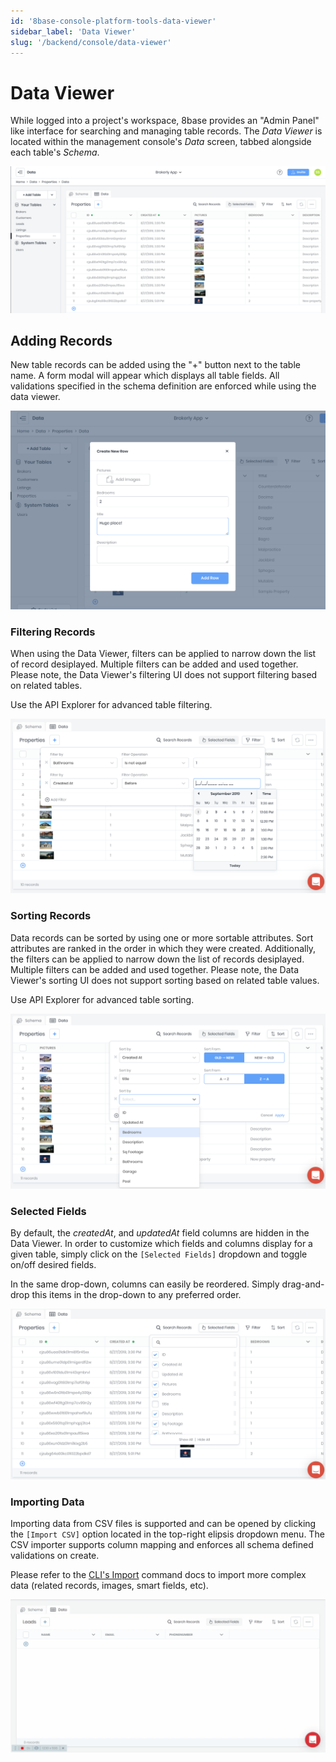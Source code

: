 ```yaml
---
id: '8base-console-platform-tools-data-viewer'
sidebar_label: 'Data Viewer'
slug: '/backend/console/data-viewer'
---
```


# Data Viewer

While logged into a project's workspace, 8base provides an "Admin Panel" like interface for searching and managing table records. The *Data Viewer* is located within the management console's *Data* screen, tabbed alongside each table's *Schema*. 

![8Base Data Viewer](./images/data-viewer.png)

## Adding Records
New table records can be added using the "+" button next to the table name. A form modal will appear which displays all table fields. All validations specified in the schema definition are enforced while using the data viewer.

![Adding a new record in the Data Viewer](./images/data-viewer-add.png)

### Filtering Records
When using the Data Viewer, filters can be applied to narrow down the list of record desiplayed. Multiple filters can be added and used together. Please note, the Data Viewer's filtering UI does not support filtering based on related tables. 

Use the API Explorer for advanced table filtering.

![Filtering records in the Data Viewer](./images/data-viewer-filtering.png)

### Sorting Records
Data records can be sorted by using one or more sortable attributes. Sort attributes are ranked in the order in which they were created. Additionally, the filters can be applied to narrow down the list of records desiplayed. Multiple filters can be added and used together. Please note, the Data Viewer's sorting UI does not support sorting based on related table values. 

Use API Explorer for advanced table sorting.

![Sorting records in the Data Viewer](./images/data-viewer-sorting.png)

### Selected Fields
By default, the *createdAt*, and *updatedAt* field columns are hidden in the Data Viewer. In order to customize which fields and columns display for a given table, simply click on the `[Selected Fields]` dropdown and toggle on/off desired fields.

In the same drop-down, columns can easily be reordered. Simply drag-and-drop this items in the drop-down to any preferred order.

![Selecting fields in the Data Viewer](./images/data-viewer-selected-fields.png)

### Importing Data
Importing data from CSV files is supported and can be opened by clicking the `[Import CSV]` option located in the top-right elipsis dropdown menu. The CSV importer supports column mapping and enforces all schema defined validations on create.

Please refer to the [CLI's Import](/docs/development-tools/cli/commands#import) command docs to import more complex data (related records, images, smart fields, etc).

![Importing records into the Data Viewer](./images/data-viewer-import.gif)
